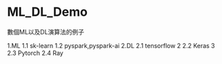 # ML_DL_Demo
數個ML以及DL演算法的例子

1.ML
  1.1 sk-learn
  1.2 pyspark,pyspark-ai
2.DL
  2.1 tensorflow 2
  2.2 Keras 3
  2.3 Pytorch
  2.4 Ray

